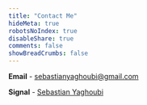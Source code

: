 ```yaml
---
title: "Contact Me"
hideMeta: true
robotsNoIndex: true
disableShare: true
comments: false
showBreadCrumbs: false
---
```


**Email** - [sebastianyaghoubi@gmail.com](mailto:sebastianyaghoubi@gmail.com)

**Signal** - [Sebastian Yaghoubi](https://signal.me/#eu/-xalPfkSUeA2kJKGlvguZMkTlU44-Emk4vka2E-PHIt4DPO0AK5Bo5vJPhpBjean)
